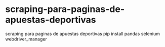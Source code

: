 # scraping-para-paginas-de-apuestas-deportivas
scraping para paginas de apuestas deportivas
pip install pandas selenium webdriver_manager
